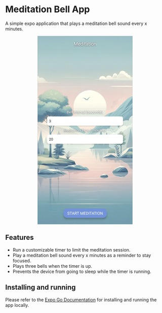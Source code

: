 # Meditation Bell App

A simple expo application that plays a meditation bell sound every x minutes.

<div style="display: flex; justify-content: center;">
  <img src="./art/screenshot.jpg" alt="Screenshot" width="300"/>
</div>

## Features

- Run a customizable timer to limit the meditation session.
- Play a meditation bell sound every x minutes as a reminder to stay focused.
- Plays three bells when the timer is up.
- Prevents the device from going to sleep while the timer is running.

## Installing and running

Please refer to the [Expo Go Documentation](https://docs.expo.dev/get-started/expo-go/) for installing and running the app locally.

